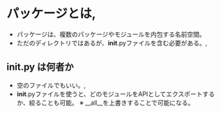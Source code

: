 # パッケージとは,
- パッケージは、複数のパッケージやモジュールを内包する名前空間。
- ただのディレクトリではあるが、__init__.pyファイルを含む必要がある。,

## __init__.py は何者か
- 空のファイルでもいい。,
- __init__.pyファイルを使うと、どのモジュールをAPIとしてエクスポートするか、絞ることも可能。
※ __all__を上書きすることで可能になる。